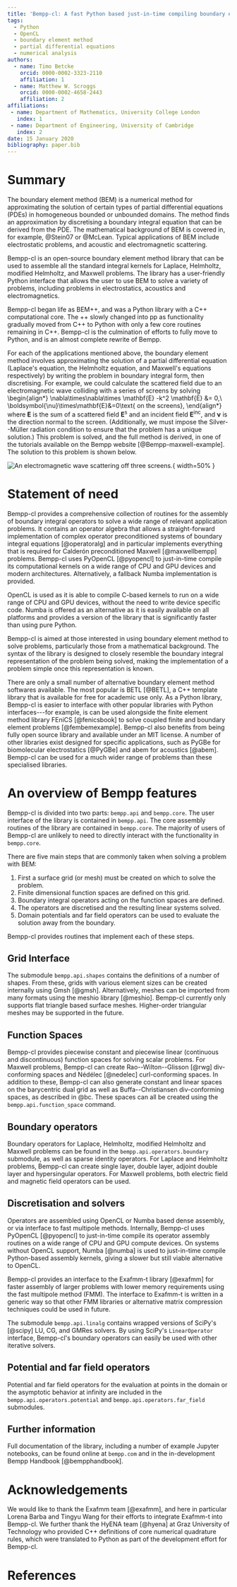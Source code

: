 ```yaml
---
title: 'Bempp-cl: A fast Python based just-in-time compiling boundary element library.'
tags:
  - Python
  - OpenCL
  - boundary element method
  - partial differential equations
  - numerical analysis
authors:
  - name: Timo Betcke
    orcid: 0000-0002-3323-2110
    affiliation: 1
  - name: Matthew W. Scroggs
    orcid: 0000-0002-4658-2443
    affiliation: 2
affiliations:
 - name: Department of Mathematics, University College London
   index: 1
 - name: Department of Engineering, University of Cambridge
   index: 2
date: 15 January 2020
bibliography: paper.bib
---
```


# Summary
The boundary element method (BEM) is a numerical method for approximating the solution of certain types of partial 
differential equations (PDEs) in homogeneous bounded or unbounded domains. The method finds an approximation by discretising 
a boundary integral equation that can be derived from the PDE. The mathematical background of BEM is covered in, for example, 
@Stein07 or @McLean. Typical applications of BEM include electrostatic problems, and acoustic and electromagnetic scattering.

Bempp-cl is an open-source boundary element method library that can be used to assemble all the standard integral kernels for
Laplace, Helmholtz, modified Helmholtz, and Maxwell problems. The library has a user-friendly Python interface that allows the
user to use BEM to solve a variety of problems, including problems in electrostatics, acoustics and electromagnetics.

Bempp-cl began life as BEM++, and was a Python library with a C++ computational core. The ++ slowly changed into pp as 
functionality gradually moved from C++ to Python with only a few core routines remaining in C++. Bempp-cl is the culmination 
of efforts to fully move to Python, and is an almost complete rewrite of Bempp.

For each of the applications mentioned above, the boundary element method involves approximating the solution of a partial
differential equation (Laplace's equation, the Helmholtz equation, and Maxwell's equations respectively) by writing the problem
in boundary integral form, then discretising. For example, we could calculate the scattered field due to an electromagnetic wave
colliding with a series of screens by solving
\begin{align*}
\nabla\times\nabla\times \mathbf{E} -k^2 \mathbf{E} &= 0,\\
\boldsymbol{\nu}\times\mathbf{E}&=0\text{ on the screens},
\end{align*}
where $\mathbf{E}$ is the sum of a scattered field $\mathbf{E}^\text{s}$ and an incident field $\mathbf{E}^\text{inc}$,
and $\boldsymbol{\nu}$ is the direction normal to the screen. (Additionally, we must impose the Silver--Müller radiation condition
to ensure that the problem has a unique solution.) This problem is solved, and the full method is derived,
in one of the tutorials available on the Bempp website [@Bempp-maxwell-example]. The solution to this problem is shown below.

![An electromagnetic wave scattering off three screens.](maxwell_sol.png){ width=50% }

# Statement of need
Bempp-cl provides a comprehensive collection of routines for the assembly of boundary integral operators to solve a wide
range of relevant application problems. It contains an operator algebra that allows a straight-forward implementation of
complex operator preconditioned systems of boundary integral equations [@operatoralg] and in particular implements
everything that is required for Calderón preconditioned Maxwell [@maxwellbempp] problems. Bempp-cl uses PyOpenCL [@pyopencl]
to just-in-time compile its computational kernels on a wide range of CPU and GPU devices and modern architectures. Alternatively,
a fallback Numba implementation is provided.

OpenCL is used as it is able to compile C-based kernels to run on a wide range of CPU and GPU devices, without the need to
write device specific code. Numba is offered as an alternative as it is easily available on all platforms and provides a
version of the library that is significantly faster than using pure Python.

Bempp-cl is aimed at those interested in using boundary element method to solve problems, particularly those from a mathematical background.
The syntax of the library is designed to closely resemble the boundary integral representation of the problem being solved, making
the implementation of a problem simple once this representation is known.

There are only a small number of alternative boundary element method softwares available.
The most popular is BETL [@BETL], a C++ template library that is available for free for academic use only.
As a Python library, Bempp-cl is easier to interface with other popular libraries with Python interfaces---for example,
is can be used alongside the finite element method library FEniCS [@fenicsbook] to solve coupled finite and boundary element
problems [@fembemexample].
Bempp-cl also benefits from being fully open source library and available under an MIT license.
A number of other libraries exist designed for specific applications, such as PyGBe for biomolecular electrostatics [@PyGBe]
and abem for acoustics [@abem]. Bempp-cl can be used for a much wider range of problems than these specialised libraries.


# An overview of Bempp features
Bempp-cl is divided into two parts: `bempp.api` and `bempp.core`.
The user interface of the library is contained in `bempp.api`.
The core assembly routines of the library are contained in `bempp.core`. The majority of users of Bempp-cl are unlikely to need
to directly interact with the functionality in `bempp.core`.

There are five main steps that are commonly taken when solving a problem with BEM:

1. First a surface grid (or mesh) must be created on which to solve the problem.
2. Finite dimensional function spaces are defined on this grid.
3. Boundary integral operators acting on the function spaces are defined.
4. The operators are discretised and the resulting linear systems solved.
5. Domain potentials and far field operators can be used to evaluate the solution away from the boundary.

Bempp-cl provides routines that implement each of these steps.

## Grid Interface
The submodule `bempp.api.shapes` contains the definitions of a number of shapes. From these, grids with various element sizes 
can be created internally using Gmsh [@gmsh]. Alternatively, meshes can be imported from many formats using the meshio library 
[@meshio]. Bempp-cl currently only supports flat triangle based surface meshes. Higher-order triangular meshes may be 
supported in the future.

## Function Spaces
Bempp-cl provides piecewise constant and piecewise linear (continuous and discontinuous) function spaces for solving scalar 
problems. For Maxwell problems, Bempp-cl can create Rao--Wilton--Glisson [@rwg] div-conforming spaces and Nédélec 
[@nedelec] curl-conforming spaces. In addition to these, Bempp-cl can also generate constant and linear spaces on the 
barycentric dual grid as well as Buffa--Christiansen div-conforming spaces, as described in @bc. These spaces can all be 
created using the `bempp.api.function_space` command.

## Boundary operators
Boundary operators for Laplace, Helmholtz, modified Helmholtz and Maxwell problems can be found in the 
`bempp.api.operators.boundary` submodule, as well as sparse identity operators. For Laplace and Helmholtz problems, Bempp-cl 
can create single layer, double layer, adjoint double layer and hypersingular operators. For Maxwell problems, both electric 
field and magnetic field operators can be used.

## Discretisation and solvers
Operators are assembled using OpenCL or Numba based dense assembly, or via interface to fast multipole methods.
Internally, Bempp-cl uses PyOpenCL [@pyopencl] to just-in-time compile its operator assembly routines on a wide range of CPU
and GPU compute devices. On systems without OpenCL support, Numba [@numba] is used to just-in-time compile
Python-based assembly kernels, giving a slower but still viable alternative to OpenCL.

Bempp-cl provides an interface to the Exafmm-t library [@exafmm] for faster assembly of larger problems with lower memory
requirements using the fast multipole method (FMM). The interface to Exafmm-t is written in a generic way so that other
FMM libraries or alternative matrix compression techniques could be used in future. 

The submodule `bempp.api.linalg` contains wrapped versions of SciPy's [@scipy] LU, CG, and GMRes solvers. By using 
SciPy's `LinearOperator` interface, Bempp-cl's boundary operators can easily be used with other iterative solvers.

## Potential and far field operators
Potential and far field operators for the evaluation at points in the domain or the asymptotic behavior at infinity are 
included in the `bempp.api.operators.potential` and `bempp.api.operators.far_field` submodules.

## Further information
Full documentation of the library, including a number of example Jupyter notebooks, can be found online at ``bempp.com`` and
in the in-development Bempp Handbook [@bempphandbook].

# Acknowledgements
We would like to thank the Exafmm team [@exafmm], and here in particular Lorena Barba and Tingyu Wang for their efforts to 
integrate Exafmm-t into Bempp-cl. We further thank the HyENA team [@hyena] at Graz University of Technology who provided C++ 
definitions of core numerical quadrature rules, which were translated to Python as part of the development effort for 
Bempp-cl.
    
# References
